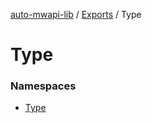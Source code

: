 [auto-mwapi-lib](../README.md) / [Exports](../modules.md) / Type

# Type <Badge type="tip" text="Module" />

### Namespaces

- [Type](Type.Type.md)